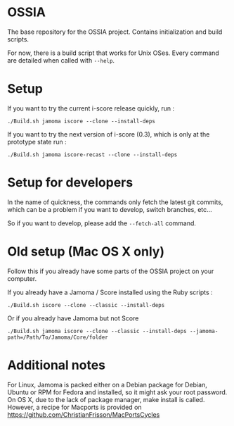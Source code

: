 OSSIA
=====

The base repository for the OSSIA project. Contains initialization and build scripts.

For now, there is a build script that works for Unix OSes.
Every command are detailed when called with `--help`.

Setup
=====
If you want to try the current i-score release quickly, run : 

    ./Build.sh jamoma iscore --clone --install-deps

If you want to try the next version of i-score (0.3), which is only at the prototype state run : 

    ./Build.sh jamoma iscore-recast --clone --install-deps

Setup for developers
====================
In the name of quickness, the commands only fetch the latest git commits, which can be a problem if you want to develop, switch branches, etc...

So if you want to develop, please add the `--fetch-all` command.

Old setup (Mac OS X only)
=========================
Follow this if you already have some parts of the OSSIA project on your computer.

If you already have a Jamoma / Score installed using the Ruby scripts : 

    ./Build.sh iscore --clone --classic --install-deps

Or if you already have Jamoma but not Score

    ./Build.sh jamoma iscore --clone --classic --install-deps --jamoma-path=/Path/To/Jamoma/Core/folder
    
Additional notes
================
For Linux, Jamoma is packed either on a Debian package for Debian, Ubuntu or RPM for Fedora and installed, so it might ask your root password.
On OS X, due to the lack of package manager, make install is called. However, a recipe for Macports is provided on https://github.com/ChristianFrisson/MacPortsCycles
